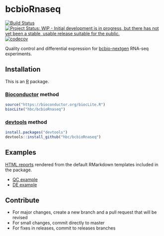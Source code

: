 [Bioconductor]: https://bioconductor.org
[bcbio-nextgen]: https://github.com/chapmanb/bcbio-nextgen
[devtools]: https://cran.r-project.org/package=devtools
[R]: https://www.r-project.org



# bcbioRnaseq

[![Build Status](https://travis-ci.org/hbc/bcbioRnaseq.svg?branch=master)](https://travis-ci.org/hbc/bcbioRnaseq)
[![Project Status: WIP - Initial development is in progress, but there has not yet been a stable, usable release suitable for the public.](http://www.repostatus.org/badges/latest/wip.svg)](http://www.repostatus.org/#wip)
[![codecov](https://codecov.io/gh/hbc/bcbioRnaseq/branch/master/graph/badge.svg)](https://codecov.io/gh/hbc/bcbioRnaseq)

Quality control and differential expression for [bcbio-nextgen][] RNA-seq experiments.


## Installation

This is an [R][] package.

### [Bioconductor][] method

```r
source("https://bioconductor.org/biocLite.R")
biocLite("hbc/bcbioRnaseq")
```

### [devtools][] method

```r
install.packages("devtools")
devtools::install_github("hbc/bcbioRnaseq")
```

## Examples

[HTML reports](http://bcb.io/bcbio_rnaseq_output_example) rendered from the
default RMarkdown templates included in the package.

* [QC example](http://bcb.io/bcbio_rnaseq_output_example/qc.html)
* [DE example](http://bcb.io/bcbio_rnaseq_output_example/de.html)


## Contribute

* For major changes, create a new branch and a pull request that will be revised
* For small changes, commit directly to master
* For fixes in releases, commit to releases branches
